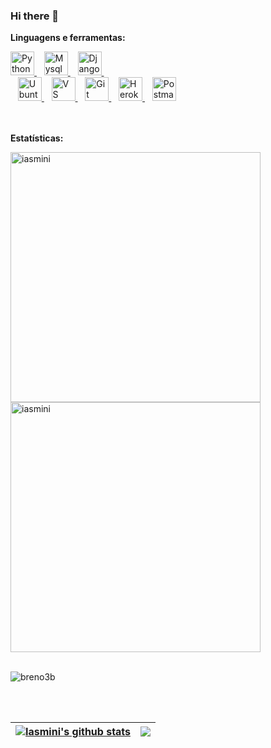### Hi there 👋

<!--
**iasmini/iasmini** is a ✨ _special_ ✨ repository because its `README.md` (this file) appears on your GitHub profile.

Here are some ideas to get you started:

- 🔭 I’m currently working on ...
- 🌱 I’m currently learning ...
- 👯 I’m looking to collaborate on ...
- 🤔 I’m looking for help with ...
- 💬 Ask me about ...
- 📫 How to reach me: ...
- 😄 Pronouns: ...
- ⚡ Fun fact: ...
-->

**Linguagens e ferramentas:**

<div>
  <div>
    <a target="_blank" href="https://docs.python.org/" rel="nofollow">
      <img alt="Python" width="38px" src="https://cdn.icon-icons.com/icons2/2699/PNG/512/python_vertical_logo_icon_168039.png" />
    </a>
      &nbsp;&nbsp;
    <a target="_blank" href="https://www.mysql.com/" rel="nofollow">
      <img alt="Mysql" width="38px" src="https://cdn.icon-icons.com/icons2/2415/PNG/512/mysql_original_wordmark_logo_icon_146417.png" />
    </a>
      &nbsp;&nbsp;
    <a target="_blank" href="https://www.djangoproject.com/" rel="nofollow">
      <img alt="Django" width="38px" src="https://icon-icons.com/downloadimage.php?id=130645&root=2107/PNG/512/&file=file_type_django_icon_130645.png" />
    </a>
      &nbsp;&nbsp;
  </div>
  <div>
      &nbsp;&nbsp;
    <a target="_blank" href="https://pop.system76.com/" rel="nofollow">
      <img alt="Ubuntu" width="38px" src="https://icon-icons.com/downloadimage.php?id=13420&root=70/PNG/512/&file=ubuntu_14143.png" />
    </a>
      &nbsp;&nbsp;
    <a target="_blank" href="https://code.visualstudio.com/">
      <img alt="VS Code" width="38px" src="https://cdn.icon-icons.com/icons2/2107/PNG/512/file_type_vscode_icon_130084.png" />
    </a>
      &nbsp;&nbsp;
    <a target="_blank" href="https://git-scm.com/" rel="nofollow">
      <img alt="Git" width="38px" src="https://cdn.icon-icons.com/icons2/2415/PNG/512/git_plain_wordmark_logo_icon_146508.png" />
    </a>
      &nbsp;&nbsp;
    <a target="_blank" href="https://www.heroku.com/">
      <img alt="Heroku" width="38px" src="https://cdn.icon-icons.com/icons2/2415/PNG/512/heroku_plain_wordmark_logo_icon_146480.png" />
    </a>
      &nbsp;&nbsp;
    <a target="_blank" href="https://www.postman.com/">
      <img alt="Postman" width="38px" src="https://cdn.icon-icons.com/icons2/3053/PNG/512/postman_macos_bigsur_icon_189815.png" />
    </a>
  </div>
</div>

<br />
<br />

**Estatísticas:**

<div>
  <div>
    <img align="left" width="400px" src="https://github-readme-stats.vercel.app/api?username=iasmini&count_private=true&show_icons=true&theme=dracula&icon_color=268bd2&title_color=268bd2" alt="iasmini" />
  </div>
  <div>
    <img align="center" width="400px" src="https://github-readme-stats.vercel.app/api/top-langs/?username=iasmini&layout=compact&theme=dracula&title_color=268bd2" alt="iasmini" />
  </div>  
</div>
<br />
<div>
  <div>
    <p align="left"> <img src="https://komarev.com/ghpvc/?username=breno3b" alt="breno3b" />
  </div>  
</div>

<br />
<br />

| <a href="https://github.com/iasmini/github-readme-stats"><img align="center" src="https://github-readme-stats.vercel.app/api?username=iasmini&show_icons=true&include_all_commits=true&theme=buefy&hide_border=true" alt="Iasmini's github stats" /></a> | <a href="https://github.com/iasmini/github-readme-stats"><img align="center" src="https://github-readme-stats.vercel.app/api/top-langs/?username=iasmini&layout=compact&theme=buefy&hide_border=true" /></a> |
| ------------- | ------------- |

<br />
<br />
